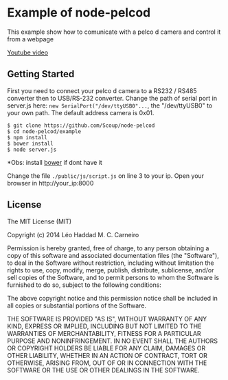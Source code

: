 # Example of node-pelcod

This example show how to comunicate with a pelco d camera and control it from a webpage

[Youtube video](https://www.youtube.com/watch?v=MRMotnNFLpw)

## Getting Started

First you need to connect your pelco d camera to a RS232 / RS485 converter then to USB/RS-232 converter.
Change the path of serial port in server.js here: `new SerialPort("/dev/ttyUSB0"...`, the "/dev/ttyUSB0" to your own path.
The default address camera is 0x01.

```
$ git clone https://github.com/Scoup/node-pelcod
$ cd node-pelcod/example
$ npm install
$ bower install
$ node server.js
```
*Obs: install [bower](https://github.com/bower/bower) if dont have it

Change the file `./public/js/script.js` on line 3 to your ip.
Open your browser in http://your_ip:8000

## License

The MIT License (MIT)

Copyright (c) 2014 Léo Haddad M. C. Carneiro

Permission is hereby granted, free of charge, to any person obtaining a copy
of this software and associated documentation files (the "Software"), to deal
in the Software without restriction, including without limitation the rights
to use, copy, modify, merge, publish, distribute, sublicense, and/or sell
copies of the Software, and to permit persons to whom the Software is
furnished to do so, subject to the following conditions:

The above copyright notice and this permission notice shall be included in
all copies or substantial portions of the Software.

THE SOFTWARE IS PROVIDED "AS IS", WITHOUT WARRANTY OF ANY KIND, EXPRESS OR
IMPLIED, INCLUDING BUT NOT LIMITED TO THE WARRANTIES OF MERCHANTABILITY,
FITNESS FOR A PARTICULAR PURPOSE AND NONINFRINGEMENT. IN NO EVENT SHALL THE
AUTHORS OR COPYRIGHT HOLDERS BE LIABLE FOR ANY CLAIM, DAMAGES OR OTHER
LIABILITY, WHETHER IN AN ACTION OF CONTRACT, TORT OR OTHERWISE, ARISING FROM,
OUT OF OR IN CONNECTION WITH THE SOFTWARE OR THE USE OR OTHER DEALINGS IN
THE SOFTWARE.